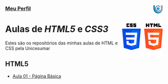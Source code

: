 ### [Meu Perfil ](http://phstefen.github.io/) <img align="right" src="../img/unicesumar.png" width="30">

<img align="right" src="../img/htmlcss.png" width="130">

# Aulas de *HTML5* e *CSS3*
Estes são os repositórios das minhas aulas de HTML e CSS pela Unicesumar

## HTML5

* [Aula 01 - Página Básica](https://github.com/phStefen/aulas-html-css/tree/master/unicesumar/aula-01)